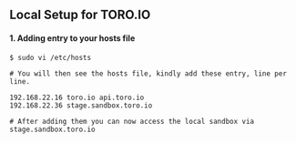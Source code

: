 ## Local Setup for TORO.IO

#### 1. Adding entry to your hosts file

```
$ sudo vi /etc/hosts

# You will then see the hosts file, kindly add these entry, line per line.

192.168.22.16 toro.io api.toro.io
192.168.22.36 stage.sandbox.toro.io

# After adding them you can now access the local sandbox via stage.sandbox.toro.io

```
